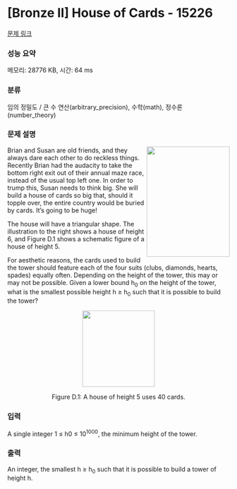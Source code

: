 # [Bronze II] House of Cards - 15226 

[문제 링크](https://www.acmicpc.net/problem/15226) 

### 성능 요약

메모리: 28776 KB, 시간: 64 ms

### 분류

임의 정밀도 / 큰 수 연산(arbitrary_precision), 수학(math), 정수론(number_theory)

### 문제 설명

<p><img alt="" src="" style="width: 188px; height: 250px; float: right;">Brian and Susan are old friends, and they always dare each other to do reckless things. Recently Brian had the audacity to take the bottom right exit out of their annual maze race, instead of the usual top left one. In order to trump this, Susan needs to think big. She will build a house of cards so big that, should it topple over, the entire country would be buried by cards. It’s going to be huge!</p>

<p>The house will have a triangular shape. The illustration to the right shows a house of height 6, and Figure D.1 shows a schematic figure of a house of height 5.</p>

<p>For aesthetic reasons, the cards used to build the tower should feature each of the four suits (clubs, diamonds, hearts, spades) equally often. Depending on the height of the tower, this may or may not be possible. Given a lower bound h<sub>0</sub> on the height of the tower, what is the smallest possible height h ≥ h<sub>0</sub> such that it is possible to build the tower?</p>

<p style="text-align:center"><img alt="" src="" style="height:173px; width:164px"></p>

<p style="text-align:center">Figure D.1: A house of height 5 uses 40 cards.</p>

### 입력 

 <p>A single integer 1 ≤ h0 ≤ 10<sup>1000</sup>, the minimum height of the tower.</p>

### 출력 

 <p>An integer, the smallest h ≥ h<sub>0</sub> such that it is possible to build a tower of height h.</p>

